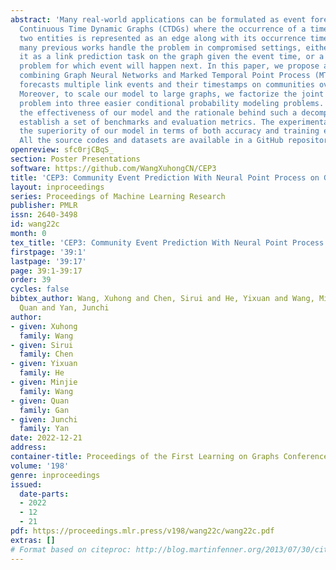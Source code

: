 ```yaml
---
abstract: 'Many real-world applications can be formulated as event forecasting on
  Continuous Time Dynamic Graphs (CTDGs) where the occurrence of a timed event between
  two entities is represented as an edge along with its occurrence timestamp. However,
  many previous works handle the problem in compromised settings, either formulating
  it as a link prediction task on the graph given the event time, or a time prediction
  problem for which event will happen next. In this paper, we propose a novel model
  combining Graph Neural Networks and Marked Temporal Point Process (MTPP) that jointly
  forecasts multiple link events and their timestamps on communities over a CTDG.
  Moreover, to scale our model to large graphs, we factorize the joint event prediction
  problem into three easier conditional probability modeling problems. To evaluate
  the effectiveness of our model and the rationale behind such a decomposition, we
  establish a set of benchmarks and evaluation metrics. The experimental results demonstrate
  the superiority of our model in terms of both accuracy and training efficiency.
  All the source codes and datasets are available in a GitHub repository. '
openreview: sfc0rjCBqS_
section: Poster Presentations
software: https://github.com/WangXuhongCN/CEP3
title: 'CEP3: Community Event Prediction With Neural Point Process on Graph'
layout: inproceedings
series: Proceedings of Machine Learning Research
publisher: PMLR
issn: 2640-3498
id: wang22c
month: 0
tex_title: 'CEP3: Community Event Prediction With Neural Point Process on Graph'
firstpage: '39:1'
lastpage: '39:17'
page: 39:1-39:17
order: 39
cycles: false
bibtex_author: Wang, Xuhong and Chen, Sirui and He, Yixuan and Wang, Minjie and Gan,
  Quan and Yan, Junchi
author:
- given: Xuhong
  family: Wang
- given: Sirui
  family: Chen
- given: Yixuan
  family: He
- given: Minjie
  family: Wang
- given: Quan
  family: Gan
- given: Junchi
  family: Yan
date: 2022-12-21
address:
container-title: Proceedings of the First Learning on Graphs Conference
volume: '198'
genre: inproceedings
issued:
  date-parts:
  - 2022
  - 12
  - 21
pdf: https://proceedings.mlr.press/v198/wang22c/wang22c.pdf
extras: []
# Format based on citeproc: http://blog.martinfenner.org/2013/07/30/citeproc-yaml-for-bibliographies/
---
```

